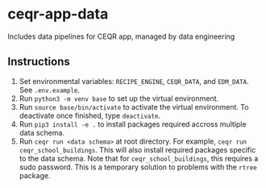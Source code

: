 # ceqr-app-data
Includes data pipelines for CEQR app, managed by data engineering

## Instructions
1. Set environmental variables: `RECIPE_ENGINE`, `CEQR_DATA`, and `EDM_DATA`. See `.env.example`.
2. Run `python3 -m venv base` to set up the virtual environment.
3. Run `source base/bin/activate` to activate the virtual environment. To deactivate once finished, type `deactivate`.
4. Run `pip3 install -e .` to install packages required accross multiple data schema.
4. Run `ceqr run <data schema>` at root directory. For example, `ceqr run ceqr_school_buildings`. This will also install required
packages specific to the data schema. Note that for `ceqr_school_buildings`, this requires a sudo password. This is a temporary solution
to problems with the `rtree` package.
